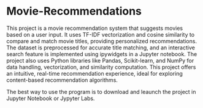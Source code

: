 # Movie-Recommendations

This project is a movie recommendation system that suggests movies based on a user input. It uses TF-IDF vectorization and cosine similarity to compare and match movie titles, providing personalized recommendations. The dataset is preprocessed for accurate title matching, and an interactive search feature is implemented using ipywidgets in a Jupyter notebook. The project also uses Python libraries like Pandas, Scikit-learn, and NumPy for data handling, vectorization, and similarity computation. This project offers an intuitive, real-time recommendation experience, ideal for exploring content-based recommendation algorithms.

The best way to use the program is to download and leaunch the project in Jupyter Notebook or Jypyter Labs.
